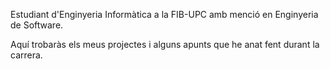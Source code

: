 Estudiant d'Enginyeria Informàtica a la FIB-UPC amb menció en Enginyeria de Software.

Aquí trobaràs els meus projectes i alguns apunts que he anat fent durant la carrera.

<!---
guionwind/guionwind is a ✨ special ✨ repository because its `README.md` (this file) appears on your GitHub profile.
You can click the Preview link to take a look at your changes.
--->
